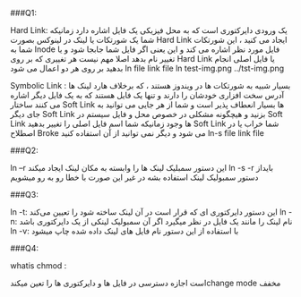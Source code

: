 ###Q1:

Hard Link:
یک ورودی دایرکتوری است که به محل فیزیکی یک فایل اشاره دارد زمانیکه شما یک شورتکات یا لینک در لینوکس بصورت Hard Link ایجاد می کنید ، این شورتکات شما به Inode فایل مورد نظر اشاره می کند و این یعنی اگر فایل شما جابجا شود و یا تغییر نام بدهد اصلا مهم نیست هر تغییری که بر روی Hard Link یا فایل اصلی انجام بدهید بر روی هر دو اعمال می شود
ln file link file
ln test-img.png ../tst-img.png


Symbolic Link :
بسیار شبیه به شورتکات ها در ویندوز هستند ، که برخلاف هارد لینک ها آدرس سخت افزاری خودشان را دارند و تنها یک فایل هستند که به یک فایل دیگر اشاره می کنند ساختار Soft Link ها بسیار انعطاف پذیر است و شما از هر جایی می توانید به جای دیگر Soft Link بزنید و هیچگونه مشکلی در خصوص محل و فایل سیستم در Soft Link ها وجود زمانیکه شما اسم فایل اصلی را تغییر بدهید Soft Link شما خراب یا در اصطلاح Broke می شود و دیگر نمی توانید از آن استفاده کنید
ln-s file link file

###Q2:

  ln –r
این دستور سمبلیک لینک ها را وابسته به مکان لینک ایجاد میکند
ln -s -r
بایداز دستور سمبولیک لینک استفاده بشه در غیر این صورت با خطا رو به رو میشویم 

###Q3:

ln -t:
این دستور دایرکتوری ای که قرار است در آن لینک ساخته شود را تعیین می‌کند
ln -n:
نام لینک را مانند یک فایل در نظر میگیرد اگر آن سمبولیک لینکی از یک دایرکتوری باشد
ln -v: 
با استفاده از این دستور نام فایل های لینک داده شده چاپ میشود

###Q4:

whatis chmod :

است اجازه دسترسی در فایل ها و دایرکتوری ها را تعین میکندchange mode مخفف 



